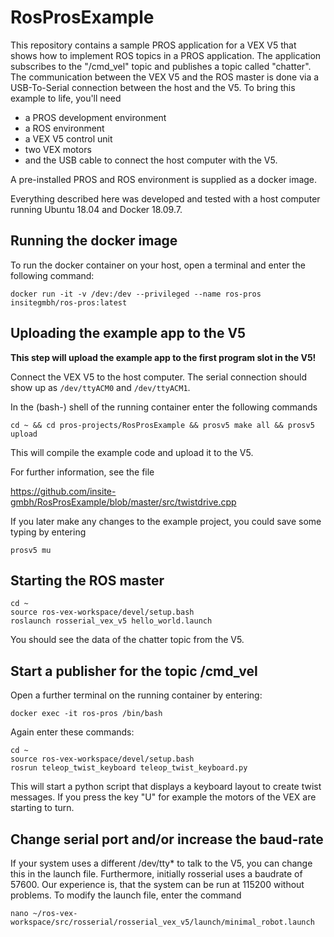 # RosProsExample

This repository contains a sample PROS application for a VEX V5 that shows how to implement ROS topics in a PROS application.
The application subscribes to the "/cmd_vel" topic and publishes
a topic called "chatter". The communication between the VEX V5 and the ROS master is done via a USB-To-Serial connection between the host and the V5. To bring this example to life, you'll need 

* a PROS development environment
* a ROS environment
* a VEX V5 control unit
* two VEX motors 
* and the USB cable to connect the host computer with the V5.

A pre-installed PROS and ROS environment is supplied as a docker image. 

Everything described here was developed and tested with a host computer running Ubuntu 18.04 and Docker 18.09.7.

## Running the docker image
To run the docker container on your host, open a terminal and enter the following command:

`docker run -it -v /dev:/dev --privileged --name ros-pros insitegmbh/ros-pros:latest`

## Uploading the example app to the V5
**This step will upload the example app to the first program slot in the V5!**

Connect the VEX V5 to the host computer. The serial connection should show up as `/dev/ttyACM0` and `/dev/ttyACM1`. 

In the (bash-) shell of the running container enter the following commands
```
cd ~ && cd pros-projects/RosProsExample && prosv5 make all && prosv5 upload
```

This will compile the example code and upload it to the V5.

For further information, see the file

https://github.com/insite-gmbh/RosProsExample/blob/master/src/twistdrive.cpp

If you later make any changes to the example project, you could save some typing by entering

`prosv5 mu`

## Starting the ROS master

````
cd ~
source ros-vex-workspace/devel/setup.bash
roslaunch rosserial_vex_v5 hello_world.launch
````

You should see the data of the chatter topic from the V5.

## Start a publisher for the topic /cmd_vel
Open a further terminal on the running container by entering:

`docker exec -it ros-pros /bin/bash`

Again enter these commands:

````
cd ~
source ros-vex-workspace/devel/setup.bash
rosrun teleop_twist_keyboard teleop_twist_keyboard.py
````

This will start a python script that displays a keyboard layout to create twist messages. If you press the key "U" for example the motors of the VEX are starting to turn.

## Change serial port and/or increase the baud-rate
If your system uses a different /dev/tty* to talk to the V5, you can change this in the launch file. Furthermore, initially rosserial uses a baudrate of 57600. Our experience is, that the system can be run at 115200 without problems. 
To modify the launch file, enter the command

`nano ~/ros-vex-workspace/src/rosserial/rosserial_vex_v5/launch/minimal_robot.launch`

